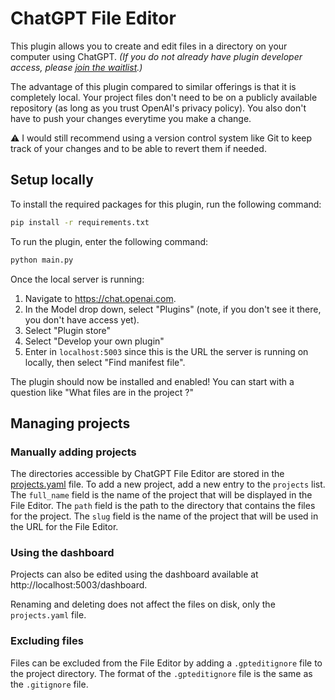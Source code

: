 # ChatGPT File Editor

This plugin allows you to create and edit files in a directory on your computer using ChatGPT.
_(If you do not already have plugin developer access, please [join the waitlist](https://openai.com/waitlist/plugins).)_

The advantage of this plugin compared to similar offerings is that it is completely local.
Your project files don't need to be on a publicly available repository (as long as you trust OpenAI's privacy policy).
You also don't have to push your changes everytime you make a change.

⚠️ I would still recommend using a version control system like Git to keep track of your changes and to be able to revert them if needed.

## Setup locally

To install the required packages for this plugin, run the following command:

```bash
pip install -r requirements.txt
```

To run the plugin, enter the following command:

```bash
python main.py
```

Once the local server is running:

1. Navigate to https://chat.openai.com. 
2. In the Model drop down, select "Plugins" (note, if you don't see it there, you don't have access yet).
3. Select "Plugin store"
4. Select "Develop your own plugin"
5. Enter in `localhost:5003` since this is the URL the server is running on locally, then select "Find manifest file".

The plugin should now be installed and enabled! You can start with a question like "What files are in the project ?" 

## Managing projects

### Manually adding projects

The directories accessible by ChatGPT File Editor are stored in the [projects.yaml](projects.yaml) file.
To add a new project, add a new entry to the `projects` list.
The `full_name` field is the name of the project that will be displayed in the File Editor.
The `path` field is the path to the directory that contains the files for the project.
The `slug` field is the name of the project that will be used in the URL for the File Editor.

### Using the dashboard

Projects can also be edited using the dashboard available at http://localhost:5003/dashboard.

Renaming and deleting does not affect the files on disk, only the `projects.yaml` file.

### Excluding files

Files can be excluded from the File Editor by adding a `.gpteditignore` file to the project directory.
The format of the `.gpteditignore` file is the same as the `.gitignore` file.
